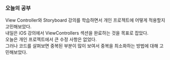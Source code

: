 ### 오늘의 공부

View Controller와 Storyboard 강의를 학습하면서 개인 프로젝트에 어떻게 적용할지 고민해보았다.<br>
내일은 iOS 강의에서 ViewControllers 섹션을 완료하는 것을 목표로 잡았다.<br>
오늘은 개인 프로젝트에서 큰 수정 사항은 없었다.<br>
그러나 코드를 살펴보면 중복된 부분이 많이 보여서 중복을 최소화하는 방법에 대해
고민해보았다.<br>



